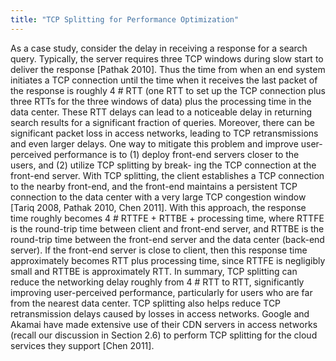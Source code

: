 ```yaml
---
title: "TCP Splitting for Performance Optimization"
---
```


As a case study, consider the delay in receiving a response for a search query.
Typically, the server requires three TCP windows during slow start to deliver the response
[Pathak 2010]. Thus the time from when an end system initiates a TCP connection until the
time when it receives the last packet of the response is roughly 4 # RTT (one RTT to set up
the TCP connection plus three RTTs for the three windows of data) plus the processing time
in the data center. These RTT delays can lead to a noticeable delay in returning search
results for a significant fraction of queries. Moreover, there can be significant packet loss
in access networks, leading to TCP retransmissions and even larger delays.
One way to mitigate this problem and improve user-perceived performance is to
(1) deploy front-end servers closer to the users, and (2) utilize TCP splitting by break-
ing the TCP connection at the front-end server. With TCP splitting, the client establishes
a TCP connection to the nearby front-end, and the front-end maintains a persistent TCP
connection to the data center with a very large TCP congestion window [Tariq 2008,
Pathak 2010, Chen 2011]. With this approach, the response time roughly becomes
4 # RTTFE + RTTBE + processing time, where RTTFE is the round-trip time between client and
front-end server, and RTTBE is the round-trip time between the front-end server and the data
center (back-end server). If the front-end server is close to client, then this response time
approximately becomes RTT plus processing time, since RTTFE is negligibly small and RTTBE
is approximately RTT. In summary, TCP splitting can reduce the networking delay roughly
from 4 # RTT to RTT, significantly improving user-perceived performance, particularly for
users who are far from the nearest data center. TCP splitting also helps reduce TCP
retransmission delays caused by losses in access networks. Google and Akamai have
made extensive use of their CDN servers in access networks (recall our discussion in
Section 2.6) to perform TCP splitting for the cloud services they support [Chen 2011].
